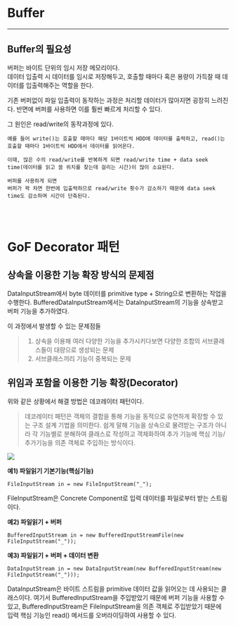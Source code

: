 # Buffer
---
## Buffer의 필요성
버퍼는 바이트 단위의 임시 저장 메모리이다.  
데이터 입출력 시 데이터를 임시로 저장해두고, 호출할 때마다 혹은 용량이 가득찰 때 데이터를 입출력해주는 역할을 한다. 

기존 버퍼없이 파일 입출력이 동작하는 과정은 처리할 데이터가 많아지면 굉장히 느려진다. 반면에 버퍼를 사용하면 이를 훨씬 빠르게 처리할 수 있다.  

그 원인은 read/write의 동작과정에 있다.
```
예를 들어 write()는 호출할 때마다 해당 1바이트씩 HDD에 데이터를 출력하고, read()는 호출할 때마다 1바이트씩 HDD에서 데이터를 읽어온다. 

이때, 많은 수의 read/write를 반복하게 되면 read/write time + data seek time(데이터를 읽고 쓸 위치를 찾는데 걸리는 시간)이 많이 소요된다. 

버퍼를 사용하게 되면 
버퍼가 꽉 차면 한번에 입출력하므로 read/write 횟수가 감소하기 때문에 data seek time도 감소하며 시간이 단축된다.
```

<br></br>

# GoF Decorator 패턴

## 상속을 이용한 기능 확장 방식의 문제점
DataInputStream에서 byte 데이터를 primitive type + String으로 변환하는 작업을 수행한다.  BufferedDataInputStream에서는 DataInputStream의 기능을 상속받고 버퍼 기능을 추가하였다.  

이 과정에서 발생할 수 있는 문제점들
>1. 상속을 이용해 여러 다양한 기능을 추가시키다보면 다양한 조합의 서브클래스들이 대량으로 생성되는 문제
>2. 서브클래스끼리 기능이 중복되는 문제

## 위임과 포함을 이용한 기능 확장(Decorator)
위와 같은 상황에서 해결 방법은 데코레이터 패턴이다. 
>데코레이터 패턴은 객체의 결합을 통해 기능을 동적으로 유연하게 확장할 수 있는 구조 설계 기법을 의미한다. 쉽게 말해 기능을 상속으로 물려받는 구조가 아니라 각 기능별로 분해하여 클래스로 작성하고 객체화하여 추가 기능에 핵심 기능/추가기능을 의존 객체로 주입하는 방식이다. 
 
<img src="../img/inputStream.png"/>

**예1) 파일읽기 기본기능(핵심기능)** 
```
FileInputStream in = new FileInputStream("_");
```
FileInputStream은 Concrete Component로 입력 데이터를 파일로부터 받는 스트림이다.

**예2) 파일읽기 + 버퍼**
```
BufferedInputStream in = new BufferedInputStreamFile(new FileInputStream("_"));
``` 

**예3) 파일읽기 + 버퍼 + 데이터 변환**
```
DataInputStream in = new DataInputStream(new BufferedInputStream(new FileInputStream("_")));
```
DataInputStream은 바이트 스트림을 primitive 데이터 값을 읽어오는 데 사용되는 클래스이다. 여기서 BufferedInputStream을 주입받았기 때문에 버퍼 기능을 사용할 수 있고, BufferedInputStream은 FileInputStream을 의존 객체로 주입받았기 때문에 입력 핵심 기능인 read() 메서드를 오버라이딩하여 사용할 수 있다.


